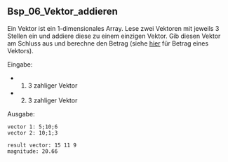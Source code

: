 ## Bsp_06_Vektor_addieren

Ein Vektor ist ein 1-dimensionales Array. Lese zwei Vektoren mit jeweils 3 Stellen ein und addiere diese zu einem einzigen Vektor. Gib diesen Vektor am Schluss aus und berechne den Betrag (siehe [hier](https://www.frustfrei-lernen.de/mathematik/betrag-eines-vektors.html) für Betrag eines Vektors).

Eingabe:

* 1. 3 zahliger Vektor
* 2. 3 zahliger Vektor

Ausgabe:

```
vector 1: 5;10;6
vector 2: 10;1;3

result vector: 15 11 9
magnitude: 20.66
```

